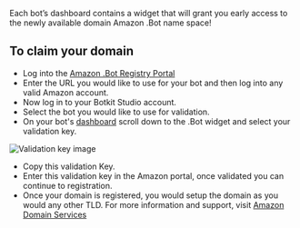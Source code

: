 Each bot’s dashboard contains a widget that will grant you early access to the newly available domain Amazon .Bot name space! 

## To claim your domain

* Log into the [Amazon .Bot Registry Portal](https://www.nic.bot)
* Enter the URL you would like to use for your bot and then log into any valid Amazon account.
* Now log in to your Botkit Studio account.
* Select the bot you would like to use for validation.
* On your bot's [dashboard](https://botkit.groovehq.com/knowledge_base/topics/your-bots-dashboard) scroll down to the .Bot widget and select your validation key.

![Validation key image](https://s3.amazonaws.com/groovehq/uploaded/4dhn5rka2keh7j6yun4brn6bt119nl0sg4u9lp61lc49lv4saj?1516915807)

* Copy this validation Key.
* Enter this validation key in the Amazon portal, once validated you can continue to registration.
* Once your domain is registered, you would setup the domain as you would any other TLD. For more information and support, visit [Amazon Domain Services](https://www.amazonregistry.com/help/faq/bot/about-bot)